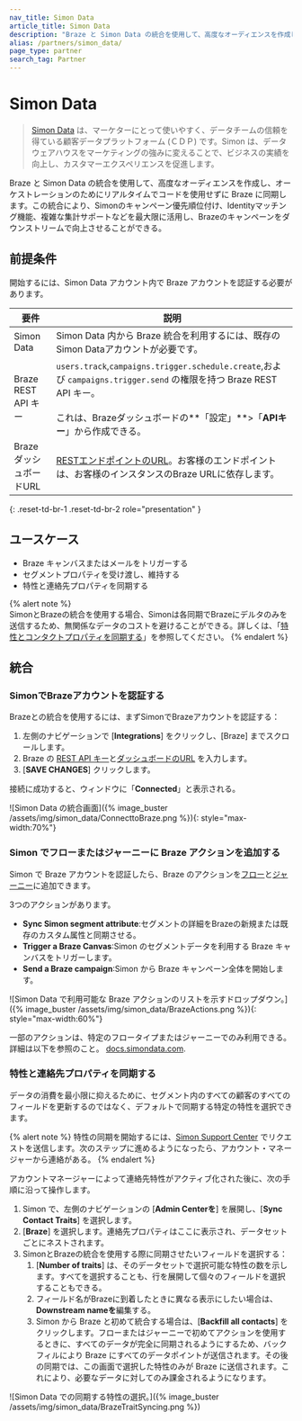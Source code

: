 ```yaml
---
nav_title: Simon Data
article_title: Simon Data
description: "Braze と Simon Data の統合を使用して、高度なオーディエンスを作成し、オーケストレーションのためにリアルタイムでコードを使用せずに Braze に同期します。"
alias: /partners/simon_data/
page_type: partner
search_tag: Partner
---
```


# Simon Data

> [Simon Data](https://www.simondata.com) は、マーケターにとって使いやすく、データチームの信頼を得ている顧客データプラットフォーム (ＣＤＰ) です。Simon は、データウェアハウスをマーケティングの強みに変えることで、ビジネスの実績を向上し、カスタマーエクスペリエンスを促進します。

Braze と Simon Data の統合を使用して、高度なオーディエンスを作成し、オーケストレーションのためにリアルタイムでコードを使用せずに Braze に同期します。この統合により、Simonのキャンペーン優先順位付け、Identityマッチング機能、複雑な集計サポートなどを最大限に活用し、Brazeのキャンペーンをダウンストリームで向上させることができる。

## 前提条件

開始するには、Simon Data アカウント内で Braze アカウントを認証する必要があります。

| 要件         | 説明                                                                                                                                                               |
| ------------------- | ------------------------------------------------------------------------------------------------------------------------------------------------------------------------- |
| Simon Data          | Simon Data 内から Braze 統合を利用するには、既存の Simon Dataアカウントが必要です。                                                                    |
| Braze REST API キー  | `users.track`,`campaigns.trigger.schedule.create`,および `campaigns.trigger.send` の権限を持つ Braze REST API キー。<br><br> これは、Brazeダッシュボードの**「設定」**>「**APIキー**」から作成できる。 |
| BrazeダッシュボードURL | [RESTエンドポイントのURL]({{site.baseurl}}/user_guide/administrative/access_braze/sdk_endpoints)。お客様のエンドポイントは、お客様のインスタンスのBraze URLに依存します。                                                                                |
{: .reset-td-br-1 .reset-td-br-2 role="presentation" }

## ユースケース

- Braze キャンバスまたはメールをトリガーする  
- セグメントプロパティを受け渡し、維持する
- 特性と連絡先プロパティを同期する

{% alert note %}  
SimonとBrazeの統合を使用する場合、Simonは各同期でBrazeにデルタのみを送信するため、無関係なデータのコストを避けることができる。詳しくは、「[特性とコンタクトプロパティを同期する](#sync-traits-and-contact-properties)」を参照してください。
{% endalert %}

## 統合

### SimonでBrazeアカウントを認証する

Brazeとの統合を使用するには、まずSimonでBrazeアカウントを認証する：

1. 左側のナビゲーションで [**Integrations**] をクリックし、[Braze] までスクロールします。
2. Braze の [REST API キー]({{site.baseurl}}/api/basics/#creating-and-managing-rest-api-keys)と[ダッシュボードのURL]({{site.baseurl}}/user_guide/administrative/access_braze/sdk_endpoints) を入力します。
3. [**SAVE CHANGES**] クリックします。

接続に成功すると、ウィンドウに「**Connected**」と表示される。

![Simon Data の統合画面]({% image_buster /assets/img/simon_data/ConnecttoBraze.png %}){: style="max-width:70%"}

### Simon でフローまたはジャーニーに Braze アクションを追加する

Simon で Braze アカウントを認証したら、Braze のアクションを[フロー](https://docs.simondata.com/docs/campaigns-flows)と[ジャーニー](https://docs.simondata.com/docs/campaigns-journeys-two)に追加できます。

3つのアクションがあります。

- **Sync Simon segment attribute**:セグメントの詳細をBrazeの新規または既存のカスタム属性と同期させる。
- **Trigger a Braze Canvas**:Simon のセグメントデータを利用する Braze キャンバスをトリガーします。
- **Send a Braze campaign**:Simon から Braze キャンペーン全体を開始します。

![Simon Data で利用可能な Braze アクションのリストを示すドロップダウン。]({% image_buster /assets/img/simon_data/BrazeActions.png %}){: style="max-width:60%"}

一部のアクションは、特定のフロータイプまたはジャーニーでのみ利用できる。詳細は以下を参照のこと。 [docs.simondata.com](https://docs.simondata.com).

### 特性と連絡先プロパティを同期する

データの消費を最小限に抑えるために、セグメント内のすべての顧客のすべてのフィールドを更新するのではなく、デフォルトで同期する特定の特性を選択できます。

{% alert note %}
特性の同期を開始するには、[Simon Support Center](https://docs.simondata.com/docs/support-center) でリクエストを送信します。次のステップに進めるようになったら、アカウント・マネージャーから連絡がある。
{% endalert %}

アカウントマネージャーによって連絡先特性がアクティブ化された後に、次の手順に沿って操作します。

1. Simon で、左側のナビゲーションの [**Admin Centerを**] を展開し、[**Sync Contact Traits**] を選択します。
2. [**Braze**] を選択します。連絡先プロパティはここに表示され、データセットごとにネストされます。
3. SimonとBrazeの統合を使用する際に同期させたいフィールドを選択する：
   1. [**Number of traits**] は、そのデータセットで選択可能な特性の数を示します。すべてを選択することも、行を展開して個々のフィールドを選択することもできる。
   2. フィールド名がBrazeに到着したときに異なる表示にしたい場合は、**Downstream nameを**編集する。
   3. Simon から Braze と初めて統合する場合は、[**Backfill all contacts**] をクリックします。フローまたはジャーニーで初めてアクションを使用するときに、すべてのデータが完全に同期されるようにするため、バックフィルにより Braze にすべてのデータポイントが送信されます。その後の同期では、この画面で選択した特性のみが Braze に送信されます。これにより、必要なデータに対してのみ課金されるようになります。

![Simon Data での同期する特性の選択。]({% image_buster /assets/img/simon_data/BrazeTraitSyncing.png %})





